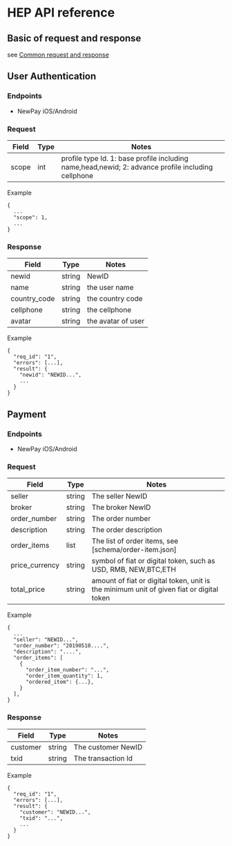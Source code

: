 # HEP API reference

## Basic of request and response

see [Common request and response](api-common.md)

## User Authentication

### Endpoints

* NewPay iOS/Android

### Request

| Field            | Type   | Notes                                                      |
| ---              | ---    | ---                                                        |
| scope            | int    | profile type Id. 1: base profile including name,head,newid; 2: advance profile including cellphone  |

Example
```
{
  ...
  "scope": 1,
  ...
}
```


### Response

| Field            | Type   | Notes                                                      |
| ---              | ---    | ---                                                        |
| newid            | string | NewID              |
| name        | string | the user name      |
| country_code     | string | the country code   |
| cellphone        | string | the cellphone      |
| avatar      | string | the avatar of user |

Example
```
{
  "req_id": "1",
  "errors": [...],
  "result": {
    "newid": "NEWID...",
    ...
  }
}
```


## Payment

### Endpoints

* NewPay iOS/Android

### Request

| Field            | Type   | Notes                                                      |
| ---              | ---    | ---                                                        |
| seller     | string | The seller NewID                                               |
| broker     | string | The broker NewID                                               |
| order_number     | string | The order number                                               |
| description     | string | The order description                                               |
| order_items     | list | The list of order items, see [schema/order-item.json]                                               |
| price_currency     | string | symbol of fiat or digital token, such as USD, RMB, NEW,BTC,ETH                                               |
| total_price     | string | amount of fiat or digital token, unit is the minimum unit of given fiat or digital token                                               |

Example
```
{
  ...
  "seller": "NEWID...",
  "order_number": "20190510....",
  "description": "....",
  "order_items": [
    {
      "order_item_number": "...",
      "order_item_quantity": 1,
      "ordered_item": {...},
    }
  ],
}
```


### Response

| Field            | Type   | Notes                                                      |
| ---              | ---    | ---                                                        |
| customer            | string | The customer NewID              |
| txid        | string | The transaction Id      |

Example
```
{
  "req_id": "1",
  "errors": [...],
  "result": {
    "customer": "NEWID...",
    "txid": "...",
    ...
  }
}
```
